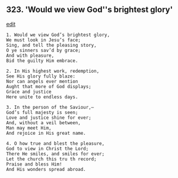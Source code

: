 
## 323.  'Would we view God''s brightest glory'
[edit](https://docs.google.com/document/d/1-aD7aD-uofJEHOa_NDnYHPBvlYRTNe8n/edit?mode=html)



    1. Would we view God’s brightest glory,
    We must look in Jesu’s face;
    Sing, and tell the pleasing story,
    O ye sinners sav’d by grace;
    And with pleasure,
    Bid the guilty Him embrace.

    2. In His highest work, redemption,
    See His glory fully blaze:
    Nor can angels ever mention 
    Aught that more of God displays;
    Grace and justice 
    Here unite to endless days.

    3. In the person of the Saviour,—
    God’s full majesty is seen;
    Love and justice shine for ever;
    And, without a veil between,
    Man may meet Him,
    And rejoice in His great name.

    4. O how true and blest the pleasure,
    God to view in Christ the Lord; 
    There He smiles, and smiles for ever; 
    Let the church this tru th record;
    Praise and bless Him!
    And His wonders spread abroad.
